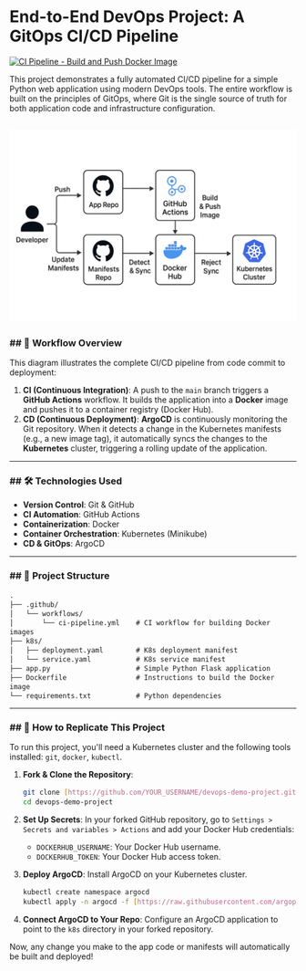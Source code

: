 # End-to-End DevOps Project: A GitOps CI/CD Pipeline
[![CI Pipeline - Build and Push Docker Image](https://github.com/sudlo/CI-CD/actions/workflows/ci-pipeline.yml/badge.svg)](https://github.com/sudlo/CI-CD/actions/workflows/ci-pipeline.yml)

This project demonstrates a fully automated CI/CD pipeline for a simple Python web application using modern DevOps tools. The entire workflow is built on the principles of GitOps, where Git is the single source of truth for both application code and infrastructure configuration.

![DevOps Workflow Diagram](./assets/workflow-diagram.jpg)
---

### ## 🚀 Workflow Overview

This diagram illustrates the complete CI/CD pipeline from code commit to deployment:

1. **CI (Continuous Integration)**: A push to the `main` branch triggers a **GitHub Actions** workflow. It builds the application into a **Docker** image and pushes it to a container registry (Docker Hub).
2. **CD (Continuous Deployment)**: **ArgoCD** is continuously monitoring the Git repository. When it detects a change in the Kubernetes manifests (e.g., a new image tag), it automatically syncs the changes to the **Kubernetes** cluster, triggering a rolling update of the application.

---

### ## 🛠️ Technologies Used

* **Version Control**: Git & GitHub
* **CI Automation**: GitHub Actions
* **Containerization**: Docker
* **Container Orchestration**: Kubernetes (Minikube)
* **CD & GitOps**: ArgoCD

---

### ## 📂 Project Structure

```
.
├── .github/
│   └── workflows/
│       └── ci-pipeline.yml    # CI workflow for building Docker images
├── k8s/
│   ├── deployment.yaml        # K8s deployment manifest
│   └── service.yaml           # K8s service manifest
├── app.py                     # Simple Python Flask application
├── Dockerfile                 # Instructions to build the Docker image
└── requirements.txt           # Python dependencies
```

---

### ## 🔧 How to Replicate This Project

To run this project, you'll need a Kubernetes cluster and the following tools installed: `git`, `docker`, `kubectl`.

1. **Fork & Clone the Repository**:

    ```bash
    git clone [https://github.com/YOUR_USERNAME/devops-demo-project.git](https://github.com/YOUR_USERNAME/devops-demo-project.git)
    cd devops-demo-project
    ```

2. **Set Up Secrets**: In your forked GitHub repository, go to `Settings > Secrets and variables > Actions` and add your Docker Hub credentials:
    * `DOCKERHUB_USERNAME`: Your Docker Hub username.
    * `DOCKERHUB_TOKEN`: Your Docker Hub access token.

3. **Deploy ArgoCD**: Install ArgoCD on your Kubernetes cluster.

    ```bash
    kubectl create namespace argocd
    kubectl apply -n argocd -f [https://raw.githubusercontent.com/argoproj/argo-cd/stable/manifests/install.yaml](https://raw.githubusercontent.com/argoproj/argo-cd/stable/manifests/install.yaml)
    ```

4. **Connect ArgoCD to Your Repo**: Configure an ArgoCD application to point to the `k8s` directory in your forked repository.

Now, any change you make to the app code or manifests will automatically be built and deployed!
